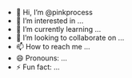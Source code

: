 - 👋 Hi, I’m @pinkprocess
- 👀 I’m interested in ...
- 🌱 I’m currently learning ...
- 💞️ I’m looking to collaborate on ...
- 📫 How to reach me ...
- 😄 Pronouns: ...
- ⚡ Fun fact: ...

<!---
pinkprocess/pinkprocess is a ✨ special ✨ repository because its `README.md` (this file) appears on your GitHub profile.
You can click the Preview link to take a look at your changes.
--->
